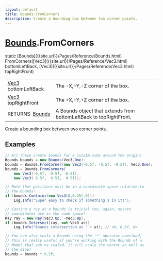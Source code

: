 ```yaml
---
layout: default
title: Bounds.FromCorners
description: Create a bounding box between two corner points.
---
```

# [Bounds]({{site.url}}/Pages/Reference/Bounds.html).FromCorners

<div class='signature' markdown='1'>
static [Bounds]({{site.url}}/Pages/Reference/Bounds.html) FromCorners([Vec3]({{site.url}}/Pages/Reference/Vec3.html) bottomLeftBack, [Vec3]({{site.url}}/Pages/Reference/Vec3.html) topRightFront)
</div>

|  |  |
|--|--|
|[Vec3]({{site.url}}/Pages/Reference/Vec3.html) bottomLeftBack|The -X,-Y,-Z corner of the box.|
|[Vec3]({{site.url}}/Pages/Reference/Vec3.html) topRightFront|The +X,+Y,+Z corner of the box.|
|RETURNS: [Bounds]({{site.url}}/Pages/Reference/Bounds.html)|A Bounds object that extends from bottomLeftBack to topRightFront.|

Create a bounding box between two corner points.




## Examples

```csharp
// All these create bounds for a 1x1x1m cube around the origin!
Bounds bounds = new Bounds(Vec3.One);
bounds = Bounds.FromCorner(new Vec3(-0.5f, -0.5f, -0.5f), Vec3.One);
bounds = Bounds.FromCorners(
	new Vec3(-0.5f, -0.5f, -0.5f),
	new Vec3( 0.5f,  0.5f,  0.5f));

// Note that positions must be in a coordinate space relative to 
// the bounds!
if (bounds.Contains(new Vec3(0,0.25f,0)))
	Log.Info("Super easy to check if something's in it!");

// Casting a ray at a bounds is trivial too, again, ensure 
// coordinates are in the same space!
Ray ray = new Ray(Vec3.Up, -Vec3.Up);
if (bounds.Intersect(ray, out Vec3 at))
	Log.Info("Bounds intersection at " + at); // <0, 0.5f, 0>

// You can also scale a Bounds using the '*' operator overload, 
// this is really useful if you're working with the Bounds of a
// Model that you've scaled. It will scale the center as well as
// the size!
bounds = bounds * 0.5f;
```

